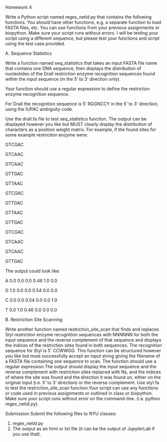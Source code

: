 Homework 4

Write a Python script named regex_netid.py that contains the following functions. You should have other functions, e.g. a separate function to load FASTA files, etc.
You can use functions from your previous assignments or biopython. Make sure your script runs without errors. I will be testing your script using a different sequence, 
but please test your functions and script using the test case provided.

A. Sequence Statistics

Write a function named seq_statistics that takes an input FASTA file name that contains one DNA sequence, then displays the distribution of nucleotides of the DraII restriction enzyme recognition  sequences found within the input sequence (in the 5’ to 3’ direction only).

Your function should use a regular expression to define the restriction enzyme recognition sequence.

For DraII the recognition sequence is 5’ RGGNCCY in the 5’ to 3’ direction, using the IUPAC ambiguity code.

Use the draII.fa file to test seq_statistics function. The output can be displayed however you like but MUST clearly display 
the distribution of characters as a position weight matrix. For example, if the found sites for some example restriction enzyme were:

GTCGAC

GTCAAC

GTCAAC

GTTGAC

GTTAAC

GTCGAC

GTTGAC

GTTAAC

GTTGAC

GTCGAC

GTCAAC

GTCAAC

GTTGAC

The output could look like:

A 0.0 0.0 0.0 0.46 1.0 0.0

G 1.0 0.0 0.0 0.54 0.0 0.0

C 0.0 0.0 0.54 0.0 0.0 1.0

T 0.0 1.0 0.46 0.0 0.0 0.0

B. Restriction Site Scanning

Write another function named restriction_site_scan that finds and replaces StyI restriction enzyme recognition sequences with NNNNNN for 
both the input sequence and the reverse complement of that sequence and displays the indices of the restriction sites found in both sequences. The recognition sequence 
for StyI is 5' CCWWGG. This function can be structured however you like but must successfully accept an input string giving the filename of a FASTA file containing one 
sequence to scan. 
The function should use a regular expression.The output should display the input sequence and the reverse complement with restriction sites replaced with Ns, 
and the indices of where the site was found and the direction it was found on, either on the original input (i.e. 5’ to 3’ direction) or the reverse complement. 
Use styI.fa to test the restriction_site_scan function.Your script can use any functions or code used in previous assignments or outlined in class or biopython. Make sure your script runs  without error on the command-line. (i.e. python regex_netid.py).

Submission
Submit the following files to NYU classes:
1. regex_netid.py
2. The output as an html or txt file (it can be the output of JupyterLab if you use that).
